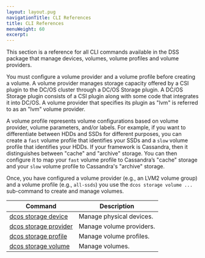 ```yaml
---
layout: layout.pug
navigationTitle: CLI References
title: CLI References
menuWeight: 60
excerpt:
---
```


This section is a reference for all CLI commands available in the DSS package that manage devices, volumes, volume profiles and volume providers.

You must configure a volume provider and a volume profile before creating a volume.
A volume provider manages storage capacity offered by a CSI plugin to the DC/OS cluster through a DC/OS Storage plugin.
A DC/OS Storage plugin consists of a CSI plugin along with some code that integrates it into DC/OS.
A volume provider that specifies its plugin as "lvm" is referred to as an "lvm" volume provider.

A volume profile represents volume configurations based on volume provider, volume parameters, and/or labels.
For example, if you want to differentiate between HDDs and SSDs for different purposes, you can create a `fast` volume profile that identifies your SSDs and a `slow` volume profile that identifies your HDDs.
If your framework is Cassandra, then it distinguishes between "cache" and "archive" storage.
You can then configure it to map your `fast` volume profile to Cassandra’s "cache" storage and your `slow` volume profile to Cassandra's "archive" storage.

Once, you have configured a volume provider (e.g., an LVM2 volume group) and a volume profile (e.g., `all-ssds`) you use the `dcos storage volume ...` sub-command to create and manage volumes.

| Command                                           | Description              |
|---------------------------------------------------|--------------------------|
| [dcos storage device](./dcos-storage-device/)     | Manage physical devices. |
| [dcos storage provider](./dcos-storage-provider/) | Manage volume providers. |
| [dcos storage profile](./dcos-storage-profile/)   | Manage volume profiles.  |
| [dcos storage volume](./dcos-storage-volume/)     | Manage volumes.          |
